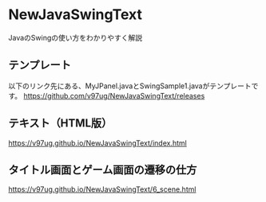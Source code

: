 # NewJavaSwingText
JavaのSwingの使い方をわかりやすく解説

## テンプレート
以下のリンク先にある、MyJPanel.javaとSwingSample1.javaがテンプレートです。
https://github.com/v97ug/NewJavaSwingText/releases

## テキスト（HTML版）

https://v97ug.github.io/NewJavaSwingText/index.html

## タイトル画面とゲーム画面の遷移の仕方

https://v97ug.github.io/NewJavaSwingText/6_scene.html


